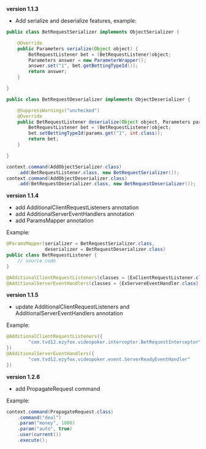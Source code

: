 **version 1.1.3**

- Add serialize and deserialize features, example: 

```java
public class BetRequestSerializer implements ObjectSerializer {

    @Override
    public Parameters serialize(Object object) {
        BetRequestListener bet = (BetRequestListener)object;
        Parameters answer = new ParameterWrapper();
        answer.set("1", bet.getBettingTypeId());
        return answer;
    }

}
```

```java
public class BetRequestDeserializer implements ObjectDeserializer {

    @SuppressWarnings("unchecked")
    @Override
    public BetRequestListener deserialize(Object object, Parameters params) {
        BetRequestListener bet = (BetRequestListener)object;
        bet.setBettingTypeId(params.get("1", int.class));
        return bet;
    }

}
```

```java
context.command(AddObjectSerializer.class)
	.add(BetRequestListener.class, new BetRequestSerializer());
context.command(AddObjectDeserializer.class)
	.add(BetRequestDeserializer.class, new BetRequestDeserializer());
```

**version 1.1.4**

- add AdditionalClientRequestListeners annotation
- add AdditionalServerEventHandlers annotation
- add ParamsMapper annotation

Example:

```java
@ParamsMapper(serializer = BetRequestSerializer.class,
              deserializer = BetRequestDeserializer.class)
public class BetRequestListener {
	// source code
}
```

```java
@AdditionalClientRequestListeners(classes = {ExClientRequestListener.class})
@AdditionalServerEventHandlers(classes = {ExServereEventHandler.class})
```

**version 1.1.5**

- update AdditionalClientRequestListeners and AdditionalServerEventHandlers annotation

Example:

```java
@AdditionalClientRequestListeners({
        "com.tvd12.ezyfox.videopoker.interceptor.BetRequestInterceptor"
})
@AdditionalServerEventHandlers({
        "com.tvd12.ezyfox.videopoker.event.ServerReadyEventHandler"
})
```

**version 1.2.6**

- add PropagateRequest command

Example:

```java
context.command(PropagateRequest.class)
    .command("deal")
    .param("money", 1000)
    .param("auto", true)
    .user(current())
    .execute();
```

